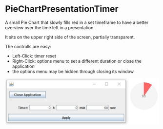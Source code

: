 # PieChartPresentationTimer
A small Pie Chart that slowly fills red in a set timeframe to have a better overview over the time left in a presentation.

It sits on the upper right side of the screen, partially transparent.

The controlls are easy:
+ Left-Click: timer reset
+ Right-Click: options menu to set a different duration or close the application
+ the options menu may be hidden through closing its window

![timer_screenshot1](src/screenshots/timer_screenshot1.JPG)
